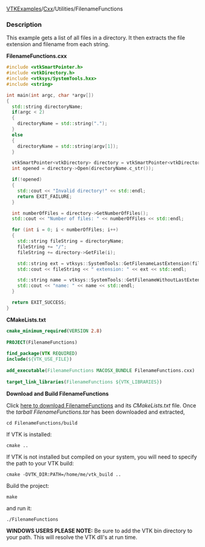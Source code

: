 [VTKExamples](Home)/[Cxx](Cxx)/Utilities/FilenameFunctions

### Description
This example gets a list of all files in a directory. It then extracts the file extension and filename from each string.

**FilenameFunctions.cxx**
```c++
#include <vtkSmartPointer.h>
#include <vtkDirectory.h>
#include <vtksys/SystemTools.hxx>
#include <string>

int main(int argc, char *argv[])
{
  std::string directoryName;
  if(argc < 2)
  {
    directoryName = std::string(".");    
  }
  else
  {
    directoryName = std::string(argv[1]);    
  }

  vtkSmartPointer<vtkDirectory> directory = vtkSmartPointer<vtkDirectory>::New();
  int opened = directory->Open(directoryName.c_str());

  if(!opened)
  {
    std::cout << "Invalid directory!" << std::endl;
    return EXIT_FAILURE;
  }

  int numberOfFiles = directory->GetNumberOfFiles();
  std::cout << "Number of files: " << numberOfFiles << std::endl;

  for (int i = 0; i < numberOfFiles; i++)
  {
    std::string fileString = directoryName;
    fileString += "/";
    fileString += directory->GetFile(i);

    std::string ext = vtksys::SystemTools::GetFilenameLastExtension(fileString);
    std::cout << fileString << " extension: " << ext << std::endl;

    std::string name = vtksys::SystemTools::GetFilenameWithoutLastExtension(fileString);    
    std::cout << "name: " << name << std::endl;
  }

  return EXIT_SUCCESS;
}
```
**CMakeLists.txt**
```cmake
cmake_minimum_required(VERSION 2.8)
 
PROJECT(FilenameFunctions)
 
find_package(VTK REQUIRED)
include(${VTK_USE_FILE})
 
add_executable(FilenameFunctions MACOSX_BUNDLE FilenameFunctions.cxx)
 
target_link_libraries(FilenameFunctions ${VTK_LIBRARIES})
```

**Download and Build FilenameFunctions**

Click [here to download FilenameFunctions](https://github.com/lorensen/VTKWikiExamplesTarballs/raw/master/FilenameFunctions.tar) and its *CMakeLists.txt* file.
Once the *tarball FilenameFunctions.tar* has been downloaded and extracted,
```
cd FilenameFunctions/build 
```
If VTK is installed:
```
cmake ..
```
If VTK is not installed but compiled on your system, you will need to specify the path to your VTK build:
```
cmake -DVTK_DIR:PATH=/home/me/vtk_build ..
```
Build the project:
```
make
```
and run it:
```
./FilenameFunctions
```
**WINDOWS USERS PLEASE NOTE:** Be sure to add the VTK bin directory to your path. This will resolve the VTK dll's at run time.

